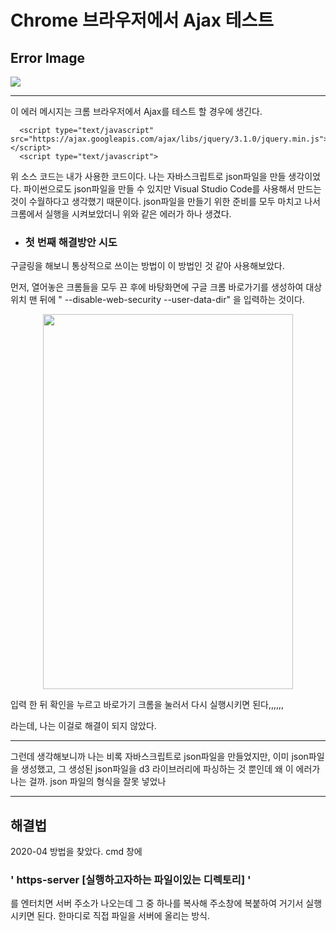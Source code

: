 # Chrome 브라우저에서 Ajax 테스트

Error Image
--------------
<div>
<img src = "https://user-images.githubusercontent.com/42960479/79352939-67f17500-7f75-11ea-899c-c81765cec97b.PNG">
</div>

--------------
이 에러 메시지는 크롬 브라우저에서 Ajax를 테스트 할 경우에 생긴다.
        
      <script type="text/javascript" src="https://ajax.googleapis.com/ajax/libs/jquery/3.1.0/jquery.min.js"></script>
      <script type="text/javascript">
 
 
위 소스 코드는 내가 사용한 코드이다. 나는 자바스크립트로 json파일을 만들 생각이었다. 파이썬으로도 json파일을 만들 수 있지만 Visual Studio Code를 사용해서 만드는 것이 수월하다고 생각했기 때문이다. json파일을 만들기 위한 준비를 모두 마치고 나서 크롬에서 실행을 시켜보았더니 위와 같은 에러가 하나 생겼다. 

* ### 첫 번째 해결방안 시도
구글링을 해보니 통상적으로 쓰이는 방법이 이 방법인 것 같아 사용해보았다. 

먼저, 열어놓은 크롬들을 모두 끈 후에 바탕화면에 구글 크롬 바로가기를 생성하여 대상 위치 맨 뒤에 
" --disable-web-security --user-data-dir"
을 입력하는 것이다.


   <center>
  <img height = "600px" width = "400px" src = "https://user-images.githubusercontent.com/42960479/79355569-ce2bc700-7f78-11ea-8a4d-f5eff22abee0.PNG">
</center>

 
 입력 한 뒤 확인을 누르고 바로가기 크롬을 눌러서 다시 실행시키면 된다,,,,,,
 
 라는데,
 나는 이걸로 해결이 되지 않았다. 
****
그런데 생각해보니까 나는 비록 자바스크립트로 json파일을 만들었지만, 이미 json파일을 생성했고, 그 생성된 json파일을 d3 라이브러리에 파싱하는 것 뿐인데 왜 이 에러가 나는 걸까. json 파일의 형식을 잘못 넣었나

****
해결법
------------------
2020-04
방법을 찾았다.
cmd 창에 <h3>' https-server [실행하고자하는 파일이있는 디렉토리] '</h3>를 엔터치면 서버 주소가 나오는데 그 중 하나를 복사해 주소창에 복붙하여 거기서 실행시키면 된다. 한마디로 직접 파일을 서버에 올리는 방식.

